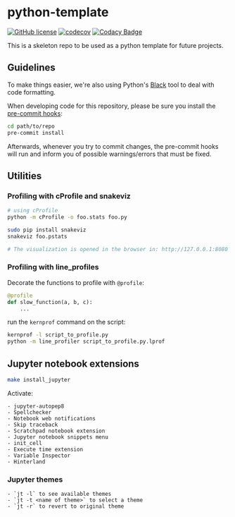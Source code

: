 # python-template
[![GitHub license](https://img.shields.io/github/license/SamuelNLP/pyhon-template)](https://github.com/SamuelNLP/pyhon-template/blob/master/LICENSE)
[![codecov](https://codecov.io/gh/SamuelNLP/pyhon-template/branch/master/graph/badge.svg?token=5CGG6XOCIW)](https://codecov.io/gh/SamuelNLP/pyhon-template)
[![Codacy Badge](https://api.codacy.com/project/badge/Grade/9a6c9cdfe8c94c7584b84da80f97ccc8)](https://app.codacy.com/gh/SamuelNLP/pyhon-template?utm_source=github.com&utm_medium=referral&utm_content=SamuelNLP/pyhon-template&utm_campaign=Badge_Grade_Settings)

This is a skeleton repo to be used as a python template for future projects.

## Guidelines

To make things easier, we're also using Python's [Black](https://black.readthedocs.io/en/stable/)
tool to deal with code formatting.

When developing code for this repository, please be sure you install the
[pre-commit hooks](https://pre-commit.com/#install):

```bash
cd path/to/repo
pre-commit install
```

Afterwards, whenever you try to commit changes, the pre-commit hooks
will run and inform you of possible warnings/errors that must be fixed.

## Utilities

### Profiling with cProfile and snakeviz

```bash
# using cProfile
python -m cProfile -o foo.stats foo.py

sudo pip install snakeviz
snakeviz foo.pstats

# The visualization is opened in the browser in: http://127.0.0.1:8080
```

### Profiling with line_profiles

Decorate the functions to profile with `@profile`:
```python
@profile
def slow_function(a, b, c):
    ...
```

run the `kernprof` command on the script:
```bash
kernprof -l script_to_profile.py
python -m line_profiler script_to_profile.py.lprof
```

## Jupyter notebook extensions

```bash
make install_jupyter
```

Activate:
  
    - jupyter-autopep8
    - Spellchecker
    - Notebook web notifications
    - Skip traceback
    - Scratchpad notebook extension
    - Jupyter notebook snippets menu
    - init_cell
    - Execute time extension
    - Variable Inspector
    - Hinterland

### Jupyter themes

    - `jt -l` to see available themes
    - `jt -t <name of theme>` to select a theme
    - `jt -r` to revert to original theme
